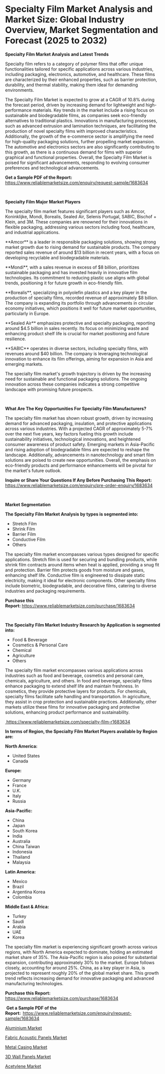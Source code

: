 <p><h1>Specialty Film Market Analysis and Market Size: Global Industry Overview, Market Segmentation and Forecast (2025 to 2032)</h1></p><p><strong>Specialty Film Market Analysis and Latest Trends</strong></p>
<p><p>Specialty film refers to a category of polymer films that offer unique functionalities tailored for specific applications across various industries, including packaging, electronics, automotive, and healthcare. These films are characterized by their enhanced properties, such as barrier protection, durability, and thermal stability, making them ideal for demanding environments.</p><p>The Specialty Film Market is expected to grow at a CAGR of 10.8% during the forecast period, driven by increasing demand for lightweight and high-performance materials. Key trends in the market include a rising focus on sustainable and biodegradable films, as companies seek eco-friendly alternatives to traditional plastics. Innovations in manufacturing processes, such as advanced extrusion and lamination techniques, are facilitating the production of novel specialty films with improved characteristics. Additionally, the growth of the e-commerce sector is amplifying the need for high-quality packaging solutions, further propelling market expansion. The automotive and electronics sectors are also significantly contributing to this growth, as there is a continuous demand for films with superior graphical and functional properties. Overall, the Specialty Film Market is poised for significant advancements, responding to evolving consumer preferences and technological advancements.</p></p>
<p><strong>Get a Sample PDF of the Report:&nbsp;</strong> <a href="https://www.reliablemarketsize.com/enquiry/request-sample/1683634?utm_campaign=1167&utm_medium=2&utm_source=Github&utm_content=ia&utm_term=30012025&utm_id=specialty-film">https://www.reliablemarketsize.com/enquiry/request-sample/1683634</a></p>
<p>&nbsp;</p>
<p><strong>Specialty Film Major Market Players</strong></p>
<p><p>The specialty film market features significant players such as Amcor, Koninklijke, Mondi, Borealis, Sealed Air, Selenis Portugal, SABIC, Bischof + Klein, and 3M. These companies are renowned for their innovations in flexible packaging, addressing various sectors including food, healthcare, and industrial applications.</p><p>**Amcor** is a leader in responsible packaging solutions, showing strong market growth due to rising demand for sustainable products. The company reported sales revenue of around $13 billion in recent years, with a focus on developing recyclable and biodegradable materials.</p><p>**Mondi**, with a sales revenue in excess of $8 billion, prioritizes sustainable packaging and has invested heavily in innovative film technologies. Its commitment to reducing plastic use aligns with global trends, positioning it for future growth in eco-friendly film.</p><p>**Borealis**, specializing in polyolefin plastics and a key player in the production of specialty films, recorded revenue of approximately $8 billion. The company is expanding its portfolio through advancements in circular economy initiatives, which positions it well for future market opportunities, particularly in Europe.</p><p>**Sealed Air** emphasizes protective and specialty packaging, reporting around $4.5 billion in sales recently. Its focus on minimizing waste and enhancing product shelf life is crucial for market positioning and future resilience.</p><p>**SABIC** operates in diverse sectors, including specialty films, with revenues around $40 billion. The company is leveraging technological innovation to enhance its film offerings, aiming for expansion in Asia and emerging markets.</p><p>The specialty film market's growth trajectory is driven by the increasing need for sustainable and functional packaging solutions. The ongoing innovation across these companies indicates a strong competitive landscape with promising future prospects.</p></p>
<p>&nbsp;</p>
<p><strong>What Are The Key Opportunities For Specialty Film Manufacturers?</strong></p>
<p><p>The specialty film market has shown robust growth, driven by increasing demand for advanced packaging, insulation, and protective applications across various industries. With a projected CAGR of approximately 5-7% over the next five years, key factors fueling this growth include sustainability initiatives, technological innovations, and heightened consumer awareness of product safety. Emerging markets in Asia-Pacific and rising adoption of biodegradable films are expected to reshape the landscape. Additionally, advancements in nanotechnology and smart film solutions are poised to create new opportunities. Overall, the emphasis on eco-friendly products and performance enhancements will be pivotal for the market's future outlook.</p></p>
<p><strong>Inquire or Share Your Questions If Any Before Purchasing This Report:</strong> <a href="https://www.reliablemarketsize.com/enquiry/pre-order-enquiry/1683634?utm_campaign=1167&utm_medium=2&utm_source=Github&utm_content=ia&utm_term=30012025&utm_id=specialty-film">https://www.reliablemarketsize.com/enquiry/pre-order-enquiry/1683634</a></p>
<p>&nbsp;</p>
<p><strong>Market Segmentation</strong></p>
<p><strong>The Specialty Film Market Analysis by types is segmented into:</strong></p>
<p><ul><li>Stretch Film</li><li>Shrink Film</li><li>Barrier Film</li><li>Conductive Film</li><li>Others</li></ul></p>
<p><p>The specialty film market encompasses various types designed for specific applications. Stretch film is used for securing and bundling products, while shrink film contracts around items when heat is applied, providing a snug fit and protection. Barrier film protects goods from moisture and gases, enhancing shelf life. Conductive film is engineered to dissipate static electricity, making it ideal for electronic components. Other specialty films include biometric, biodegradable, and decorative films, catering to diverse industries and packaging requirements.</p></p>
<p><strong>Purchase this Report:&nbsp;</strong><a href="https://www.reliablemarketsize.com/purchase/1683634?utm_campaign=1167&utm_medium=2&utm_source=Github&utm_content=ia&utm_term=30012025&utm_id=specialty-film">https://www.reliablemarketsize.com/purchase/1683634</a></p>
<p>&nbsp;</p>
<p><strong>The Specialty Film Market Industry Research by Application is segmented into:</strong></p>
<p><ul><li>Food & Beverage</li><li>Cosmetics & Personal Care</li><li>Chemical</li><li>Agriculture</li><li>Others</li></ul></p>
<p><p>The specialty film market encompasses various applications across industries such as food and beverage, cosmetics and personal care, chemicals, agriculture, and others. In food and beverage, specialty films enhance packaging to extend shelf life and maintain freshness. In cosmetics, they provide protective layers for products. For chemicals, specialty films facilitate safe handling and transportation. In agriculture, they assist in crop protection and sustainable practices. Additionally, other markets utilize these films for innovative packaging and protective solutions, enhancing product performance and sustainability.</p></p>
<p><a href="https://www.reliablemarketsize.com/specialty-film-r1683634?utm_campaign=1167&utm_medium=2&utm_source=Github&utm_content=ia&utm_term=30012025&utm_id=specialty-film">&nbsp;https://www.reliablemarketsize.com/specialty-film-r1683634</a></p>
<p><strong>In terms of Region, the Specialty Film Market Players available by Region are:</strong></p>
<p>
    <p> <strong> North America: </strong>
        <ul>
            <li>United States</li>
            <li>Canada</li>
        </ul>
        </p> 
    <p> <strong> Europe: </strong>
        <ul>
            <li>Germany</li>
            <li>France</li>
            <li>U.K.</li>
            <li>Italy</li>
            <li>Russia</li>
        </ul>
        </p> 
    <p> <strong> Asia-Pacific: </strong>
        <ul>
            <li>China</li>
            <li>Japan</li>
            <li>South Korea</li>
            <li>India</li>
            <li>Australia</li>
            <li>China Taiwan</li>
            <li>Indonesia</li>
            <li>Thailand</li>
            <li>Malaysia</li>
        </ul>
        </p> 
    <p> <strong> Latin America: </strong>
        <ul>
            <li>Mexico</li>
            <li>Brazil</li>
            <li>Argentina Korea</li>
            <li>Colombia</li>
        </ul>
        </p> 
    <p> <strong> Middle East & Africa: </strong>
        <ul>
            <li>Turkey</li>
            <li>Saudi</li>
            <li>Arabia</li>
            <li>UAE</li>
            <li>Korea</li>
        </ul>
    </p>
    </p>
<p><p>The specialty film market is experiencing significant growth across various regions, with North America expected to dominate, holding an estimated market share of 35%. The Asia-Pacific region is also poised for substantial expansion, contributing approximately 30% to the market. Europe follows closely, accounting for around 25%. China, as a key player in Asia, is projected to represent roughly 20% of the global market share. This growth trend reflects increasing demand for innovative packaging and advanced manufacturing technologies.</p></p>
<p><strong>Purchase this Report: </strong><a href="https://www.reliablemarketsize.com/purchase/1683634?utm_campaign=1167&utm_medium=2&utm_source=Github&utm_content=ia&utm_term=30012025&utm_id=specialty-film">https://www.reliablemarketsize.com/purchase/1683634</a></p>
<p>&nbsp;<strong>Get a Sample PDF of the Report:&nbsp;&nbsp;</strong><a href="https://www.reliablemarketsize.com/enquiry/request-sample/1683634?utm_campaign=1167&utm_medium=2&utm_source=Github&utm_content=ia&utm_term=30012025&utm_id=specialty-film">https://www.reliablemarketsize.com/enquiry/request-sample/1683634</a></p>
<p><strong></strong></p>
<p><p><a href="https://github.com/crosejeanetta00360/Market-Research-Report-List-1/blob/main/aluminium-market.md?utm_campaign=1167&utm_medium=2&utm_source=Github&utm_content=ia&utm_term=30012025&utm_id=specialty-film">Aluminium Market</a></p><p><a href="https://github.com/stephaniwo144/Market-Research-Report-List-1/blob/main/fabric-acoustic-panels-market.md?utm_campaign=1167&utm_medium=2&utm_source=Github&utm_content=ia&utm_term=30012025&utm_id=specialty-film">Fabric Acoustic Panels Market</a></p><p><a href="https://github.com/tanekacalderon743/Market-Research-Report-List-1/blob/main/metal-casing-market.md?utm_campaign=1167&utm_medium=2&utm_source=Github&utm_content=ia&utm_term=30012025&utm_id=specialty-film">Metal Casing Market</a></p><p><a href="https://github.com/lvaill871987/Market-Research-Report-List-1/blob/main/3d-wall-panels-market.md?utm_campaign=1167&utm_medium=2&utm_source=Github&utm_content=ia&utm_term=30012025&utm_id=specialty-film">3D Wall Panels Market</a></p><p><a href="https://github.com/klaassenmackenzie6/Market-Research-Report-List-1/blob/main/acetylene-market.md?utm_campaign=1167&utm_medium=2&utm_source=Github&utm_content=ia&utm_term=30012025&utm_id=specialty-film">Acetylene Market</a></p></p>